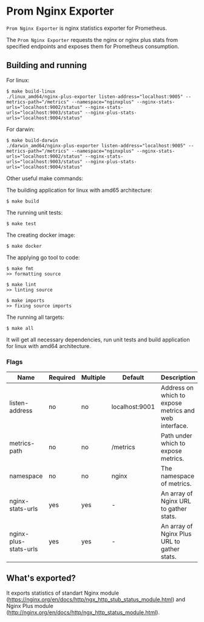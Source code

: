# Prom Nginx Exporter

`Prom Nginx Exporter` is nginx statistics exporter for Prometheus.

The `Prom Nginx Exporter` requests the nginx or nginx plus stats from specified endpoints and exposes them for Prometheus consumption.

## Building and running

For linux:

```
$ make build-linux
./linux_amd64/nginx-plus-exporter listen-address="localhost:9005" --metrics-path="/metrics" --namespace="nginxplus" --nginx-stats-urls="localhost:9002/status" --nginx-stats-urls="localhost:9003/status" --nginx-plus-stats-urls="localhost:9004/status"
```

For darwin:

```
$ make build-darwin
./darwin_amd64/nginx-plus-exporter listen-address="localhost:9005" --metrics-path="/metrics" --namespace="nginxplus" --nginx-stats-urls="localhost:9002/status" --nginx-stats-urls="localhost:9003/status" --nginx-plus-stats-urls="localhost:9004/status"
```

Other useful make commands:

The building application for linux with amd65 architecture:
```
$ make build
```

The running unit tests:
```
$ make test
```

The creating docker image:
```
$ make docker
```

The applying go tool to code:
```
$ make fmt
>> formatting source

$ make lint
>> linting source

$ make imports
>> fixing source imports
```

The running all targets:
```
$ make all
```

It will get all necessary dependencies, run unit tests and build application for linux with amd64 architecture.

### Flags

Name                  | Required | Multiple | Default        | Description
--------------------- | -------- | -------- | -------------- | -----------
listen-address        |    no    |    no    | localhost:9001 | Address on which to expose metrics and web interface.
metrics-path          |    no    |    no    | /metrics       | Path under which to expose metrics.
namespace             |    no    |    no    | nginx          | The namespace of metrics.
nginx-stats-urls      |    yes   |    yes   | -              | An array of Nginx URL to gather stats.
nginx-plus-stats-urls |    yes   |    yes   | -              | An array of Nginx Plus URL to gather stats.

## What's exported?
It exports statistics of standart Nginx module (https://nginx.org/en/docs/http/ngx_http_stub_status_module.html) and Nginx Plus module (http://nginx.org/en/docs/http/ngx_http_status_module.html).
